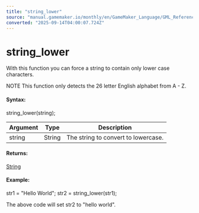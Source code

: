 ```yaml
---
title: "string_lower"
source: "manual.gamemaker.io/monthly/en/GameMaker_Language/GML_Reference/Strings/string_lower.htm"
converted: "2025-09-14T04:00:07.724Z"
---
```


# string\_lower

With this function you can force a string to contain only lower case characters.

NOTE This function only detects the 26 letter English alphabet from A - Z.

#### Syntax:

string\_lower(string);

| Argument | Type | Description |
| --- | --- | --- |
| string | String | The string to convert to lowercase. |

#### Returns:

[String](../../../../../../GameMaker_Language/GML_Overview/Data_Types.md)

#### Example:

str1 = "Hello World";
str2 = string\_lower(str1);

The above code will set str2 to "hello world".